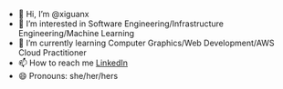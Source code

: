 - 👋 Hi, I’m @xiguanx
- 👀 I’m interested in Software Engineering/Infrastructure Engineering/Machine Learning
- 🌱 I’m currently learning Computer Graphics/Web Development/AWS Cloud Practitioner
- 📫 How to reach me [LinkedIn](https://www.linkedin.com/in/xi-guan-047394a7/)
- 😄 Pronouns: she/her/hers

<!---
xiguanx/xiguanx is a ✨ special ✨ repository because its `README.md` (this file) appears on your GitHub profile.
You can click the Preview link to take a look at your changes.
--->
